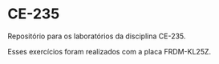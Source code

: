 # CE-235
Repositório para os laboratórios da disciplina CE-235.

Esses exercícios foram realizados com a placa FRDM-KL25Z.
